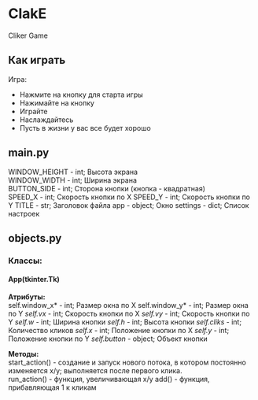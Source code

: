 # ClakE
Cliker Game

## Как играть
  
Игра:  
- Нажмите на кнопку для старта игры  
- Нажимайте на кнопку  
- Играйте  
- Наслаждайтесь  
- Пусть в жизни у вас все будет хорошо
  
## main.py   
WINDOW_HEIGHT - int; Высота экрана        
WINDOW_WIDTH - int; Ширина экрана      
BUTTON_SIDE - int; Сторона кнопки (кнопка - квадратная)  
SPEED_X - int; Скорость кнопки по X
SPEED_Y - int; Скорость кнопки по Y
TITLE  - str; Заголовок файла
app - object; Окно
settings - dict; Список настроек

## objects.py    
### Классы:    
#### App(tkinter.Tk)     
**Атрибуты:**     
self.window_x* - int; Размер окна по Х
self.window_y* - int; Размер окна по Y
*self.vx* - int; Скорость кнопки по Х
*self.vy* - int; Скорость кнопки по Y
*self.w* - int; Ширина кнопки
*self.h* - int; Высота кнопки
*self.cliks* - int; Количество кликов
*self.x* - int; Положение кнопки по Х
*self.y* - int; Положение кнопки по Y
*self.button* - object; Объект кнопки

**Методы:**   
start_action() - создание и запуск нового потока, в котором постоянно изменяется x/y; выполняется после первого клика.  
run_action() - функция, увеличивающая x/y
add() - функция, прибавляющая 1 к кликам  
     
